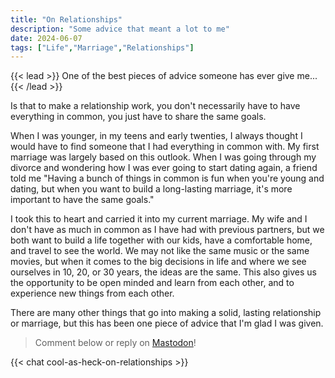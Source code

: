 ```yaml
---
title: "On Relationships"
description: "Some advice that meant a lot to me"
date: 2024-06-07
tags: ["Life","Marriage","Relationships"]
---
```

{{< lead >}}
One of the best pieces of advice someone has ever give me...
{{< /lead >}}

Is that to make a relationship work, you don't necessarily have to have everything in common, you just have to share the same goals.

When I was younger, in my teens and early twenties, I always thought I would have to find someone that I had everything in common with. My first marriage was largely based on this outlook. When I was going through my divorce and wondering how I was ever going to start dating again, a friend told me "Having a bunch of things in common is fun when you're young and dating, but when you want to build a long-lasting marriage, it's more important to have the same goals."

I took this to heart and carried it into my current marriage. My wife and I don't have as much in common as I have had with previous partners, but we both want to build a life together with our kids, have a comfortable home, and travel to see the world. We may not like the same music or the same movies, but when it comes to the big decisions in life and where we see ourselves in 10, 20, or 30 years, the ideas are the same. This also gives us the opportunity to be open minded and learn from each other, and to experience new things from each other.

There are many other things that go into making a solid, lasting relationship or marriage, but this has been one piece of advice that I'm glad I was given.

> Comment below or reply on [Mastodon](https://dmv.community/@jcrabapple/112576968270272277)!

{{< chat cool-as-heck-on-relationships >}}